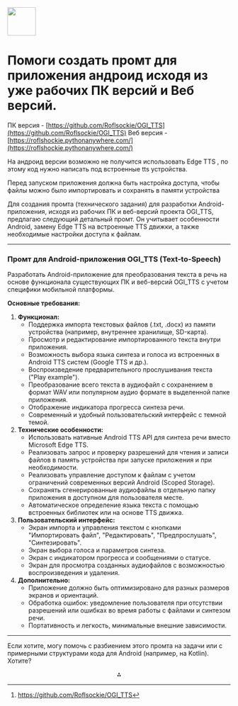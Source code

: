 <img src="https://r2cdn.perplexity.ai/pplx-full-logo-primary-dark%402x.png" style="height:64px;margin-right:32px"/>

# Помоги создать промт для приложения андроид исходя из уже рабочих ПК версий и Веб версий.

ПК версия - [https://github.com/Roflsockie/OGI_TTS](https://github.com/Roflsockie/OGI_TTS)
Веб версия - [https://roflshockie.pythonanywhere.com/](https://roflshockie.pythonanywhere.com/)

На андроид версии возможно не получится использовать Edge TTS , по этому код нужно написать под встроенные tts устройства.

Перед запуском приложения должна быть настройка доступа, чтобы файлы можно было импортировать и сохранять в памяти устройства

Для создания промта (технического задания) для разработки Android-приложения, исходя из рабочих ПК и веб-версий проекта OGI_TTS, предлагаю следующий детальный промт. Он учитывает особенности Android, замену Edge TTS на встроенные TTS движки, а также необходимые настройки доступа к файлам.

***

### Промт для Android-приложения OGI_TTS (Text-to-Speech)

Разработать Android-приложение для преобразования текста в речь на основе функционала существующих ПК и веб-версий OGI_TTS с учетом специфики мобильной платформы.

**Основные требования:**

1. **Функционал:**
    - Поддержка импорта текстовых файлов (.txt, .docx) из памяти устройства (например, внутреннее хранилище, SD-карта).
    - Просмотр и редактирование импортированного текста внутри приложения.
    - Возможность выбора языка синтеза и голоса из встроенных в Android TTS систем (Google TTS и др.).
    - Воспроизведение предварительного прослушивания текста ("Play example").
    - Преобразование всего текста в аудиофайл с сохранением в формат WAV или популярном аудио формате в выделенной папке приложения.
    - Отображение индикатора прогресса синтеза речи.
    - Современный и удобный пользовательский интерфейс с темной темой.
2. **Технические особенности:**
    - Использовать нативные Android TTS API для синтеза речи вместо Microsoft Edge TTS.
    - Реализовать запрос и проверку разрешений для чтения и записи файлов в память устройства при запуске приложения и при необходимости.
    - Реализовать управление доступом к файлам с учетом ограничений современных версий Android (Scoped Storage).
    - Сохранять сгенерированные аудиофайлы в отдельную папку приложения в доступном для пользователя месте.
    - Автоматическое определение языка текста с помощью встроенных библиотек или на основе TTS движка.
3. **Пользовательский интерфейс:**
    - Экран импорта и управления текстом с кнопками "Импортировать файл", "Редактировать", "Предпрослушать", "Синтезировать".
    - Экран выбора голоса и параметров синтеза.
    - Экран с индикатором прогресса и сообщениями о статусе.
    - Экран для просмотра созданных аудиофайлов с возможностью воспроизведения и удаления.
4. **Дополнительно:**
    - Приложение должно быть оптимизировано для разных размеров экранов и ориентаций.
    - Обработка ошибок: уведомление пользователя при отсутствии разрешений или ошибках во время работы с файлами и синтезом речи.
    - Портативность и легкость, минимальные внешние зависимости.

***

Если хотите, могу помочь с разбиением этого промта на задачи или с примерными структурами кода для Android (например, на Kotlin). Хотите?
<span style="display:none">[^1]</span>

<div style="text-align: center">⁂</div>

[^1]: https://github.com/Roflsockie/OGI_TTS

